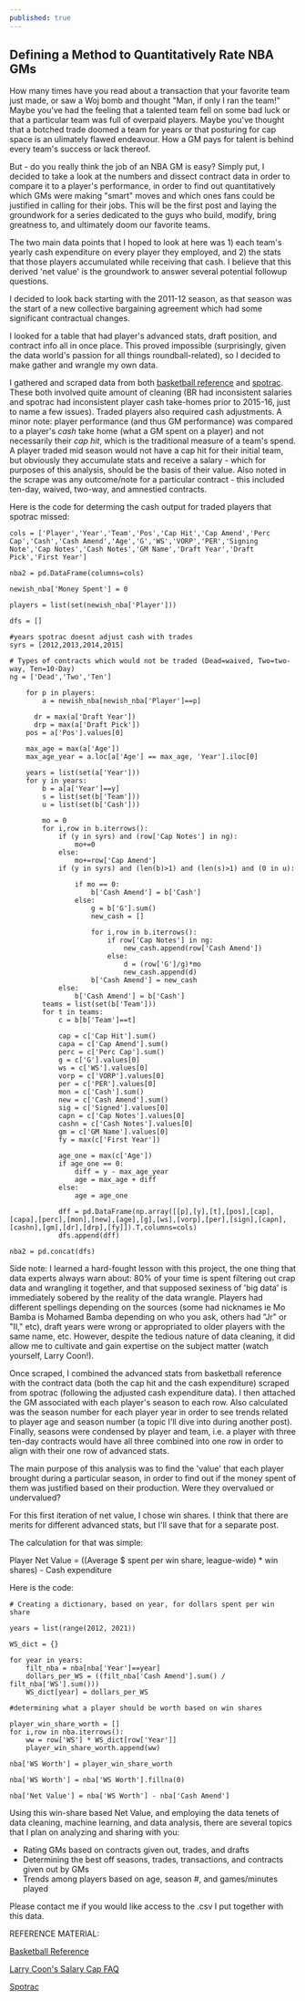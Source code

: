 ```yaml
---
published: true
---
```

## Defining a Method to Quantitatively Rate NBA GMs


How many times have you read about a transaction that your favorite team just made, or saw a Woj bomb and thought "Man, if only I ran the team!"  Maybe you've had the feeling that a talented team fell on some bad luck or that a particular team was full of overpaid players.  Maybe you've thought that a botched trade doomed a team for years or that posturing for cap space is an ulimately flawed endeavour.  How a GM pays for talent is behind every team's success or lack thereof.  

But - do you really think the job of an NBA GM is easy? Simply put, I decided to take a look at the numbers and dissect contract data in order to compare it to a player's performance, in order to find out quantitatively which GMs were making "smart" moves and which ones fans could be justified in calling for their jobs.  This will be the first post and laying the groundwork for a series dedicated to the guys who build, modify, bring greatness to, and ultimately doom our favorite teams.  

The two main data points that I hoped to look at here was 1) each team's yearly cash expenditure on every player they employed, and 2) the stats that those players accumulated while receiving that cash.  I believe that this derived 'net value' is the groundwork to answer several potential followup questions.     

I decided to look back starting with the 2011-12 season, as that season was the start of a new collective bargaining agreement which had some significant contractual changes.  

I looked for a table that had player's advanced stats, draft position, and contract info all in once place.  This proved impossible (surprisingly, given the data world's passion for all things roundball-related), so I decided to make gather and wrangle my own data.  

I gathered and scraped data from both [basketball reference](basketballreference.com) and [spotrac](spotrac.com).  These both involved quite amount of cleaning (BR had inconsistent salaries and spotrac had inconsistent player cash take-homes prior to 2015-16, just to name a few issues).  Traded players also required cash adjustments. A minor note: player performance (and thus GM performance) was compared to a player's _cash_ take home (what a GM spent on a player) and not necessarily their _cap hit_, which is the traditional measure of a team's spend.  A player traded mid season would not have a cap hit for their initial team, but obviously they accumulate stats and receive a salary - which for purposes of this analysis, should be the basis of their value.  Also noted in the scrape was any outcome/note for a particular contract - this included ten-day, waived, two-way, and amnestied contracts. 

Here is the code for determing the cash output for traded players that spotrac missed:

    cols = ['Player','Year','Team','Pos','Cap Hit','Cap Amend','Perc Cap','Cash','Cash Amend','Age','G','WS','VORP','PER','Signing Note','Cap Notes','Cash Notes','GM Name','Draft Year','Draft Pick','First Year']

    nba2 = pd.DataFrame(columns=cols)

	newish_nba['Money Spent'] = 0

    players = list(set(newish_nba['Player']))

    dfs = []

    #years spotrac doesnt adjust cash with trades
    syrs = [2012,2013,2014,2015]

	# Types of contracts which would not be traded (Dead=waived, Two=two-way, Ten=10-Day)
    ng = ['Dead','Two','Ten']

        for p in players:
            a = newish_nba[newish_nba['Player']==p]

          dr = max(a['Draft Year'])
          drp = max(a['Draft Pick'])
        pos = a['Pos'].values[0]

        max_age = max(a['Age'])
        max_age_year = a.loc[a['Age'] == max_age, 'Year'].iloc[0]

        years = list(set(a['Year']))
        for y in years:
            b = a[a['Year']==y]
            s = list(set(b['Team']))
            u = list(set(b['Cash']))

            mo = 0
            for i,row in b.iterrows():  
                if (y in syrs) and (row['Cap Notes'] in ng):
                    mo+=0
                else:
                    mo+=row['Cap Amend']
                if (y in syrs) and (len(b)>1) and (len(s)>1) and (0 in u):

                    if mo == 0:
                        b['Cash Amend'] = b['Cash']
                    else:
                        g = b['G'].sum()
                        new_cash = []

                        for i,row in b.iterrows():
                            if row['Cap Notes'] in ng:
                                new_cash.append(row['Cash Amend'])
                            else:
                                d = (row['G']/g)*mo
                                new_cash.append(d)
                        b['Cash Amend'] = new_cash
                else:
                    b['Cash Amend'] = b['Cash']
            teams = list(set(b['Team']))
            for t in teams:
                c = b[b['Team']==t]

                cap = c['Cap Hit'].sum()
                capa = c['Cap Amend'].sum()
                perc = c['Perc Cap'].sum()
                g = c['G'].values[0]
                ws = c['WS'].values[0]
                vorp = c['VORP'].values[0]
                per = c['PER'].values[0]
                mon = c['Cash'].sum()
                new = c['Cash Amend'].sum()       
                sig = c['Signed'].values[0]
                capn = c['Cap Notes'].values[0]
                cashn = c['Cash Notes'].values[0]
                gm = c['GM Name'].values[0]
                fy = max(c['First Year'])

                age_one = max(c['Age'])
                if age_one == 0:
                    diff = y - max_age_year
                    age = max_age + diff
                else:
                    age = age_one

                dff = pd.DataFrame(np.array([[p],[y],[t],[pos],[cap],[capa],[perc],[mon],[new],[age],[g],[ws],[vorp],[per],[sign],[capn],[cashn],[gm],[dr],[drp],[fy]]).T,columns=cols) 
                dfs.append(dff)

    nba2 = pd.concat(dfs)


Side note: I learned a hard-fought lesson with this project, the one thing that data experts always warn about: 80% of your time is spent filtering out crap data and wrangling it together, and that supposed sexiness of 'big data' is immediately sobered by the reality of the data wrangle.  Players had different spellings depending on the sources (some had nicknames ie Mo Bamba is Mohamed Bamba depending on who you ask, others had "Jr" or "II," etc), draft years were wrong or appropriated to older players with the same name, etc.  However, despite the tedious nature of data cleaning, it did allow me to cultivate and gain expertise on the subject matter (watch yourself, Larry Coon!).   

Once scraped, I combined the advanced stats from basketball reference with the contract data (both the cap hit and the cash expenditure) scraped from spotrac (following the adjusted cash expenditure data).  I then attached the GM associated with each player's season to each row.  Also calculated was the season number for each player year in order to see trends related to player age and season number (a topic I'll dive into during another post).  Finally, seasons were condensed by player and team, i.e. a player with three ten-day contracts would have all three combined into one row in order to align with their one row of advanced stats.

The main purpose of this analysis was to find the 'value' that each player brought during a particular season, in order to find out if the money spent of them was justified based on their production.  Were they overvalued or undervalued?  

For this first iteration of net value, I chose win shares.  I think that there are merits for different advanced stats, but I'll save that for a separate post. 

The calculation for that was simple:

Player Net Value = ((Average $ spent per win share, league-wide) * win shares) - Cash expenditure

Here is the code: 

    # Creating a dictionary, based on year, for dollars spent per win share

    years = list(range(2012, 2021))

    WS_dict = {}

    for year in years:
        filt_nba = nba[nba['Year']==year]
        dollars_per_WS = ((filt_nba['Cash Amend'].sum() / filt_nba['WS'].sum()))
        WS_dict[year] = dollars_per_WS
    
    #determining what a player should be worth based on win shares
    
    player_win_share_worth = []
    for i,row in nba.iterrows():
        ww = row['WS'] * WS_dict[row['Year']]
        player_win_share_worth.append(ww)

    nba['WS Worth'] = player_win_share_worth

    nba['WS Worth'] = nba['WS Worth'].fillna(0)

    nba['Net Value'] = nba['WS Worth'] - nba['Cash Amend']
    
Using this win-share based Net Value, and employing the data tenets of data cleaning, machine learning, and data analysis, there are several topics that I plan on analyzing and sharing with you:

- Rating GMs based on contracts given out, trades, and drafts
- Determining the best off seasons, trades, transactions, and contracts given out by GMs
- Trends among players based on age, season #, and games/minutes played

Please contact me if you would like access to the .csv I put together with this data. 
    
REFERENCE MATERIAL:

[Basketball Reference](basketballreference.com)

[Larry Coon's Salary Cap FAQ](http://www.cbafaq.com/salarycap.htm)

[Spotrac](spotrac.com)
